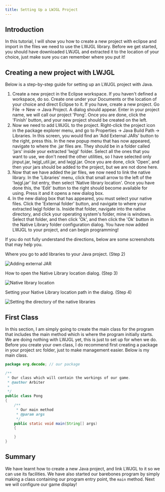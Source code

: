 ```yaml
---
title: Setting Up a LWJGL Project
---
```

## Introduction

In this tutorial, I will show you how to create a new project with eclipse and import in the files we need to use the LWJGL library. Before we get started, you should
have downloaded LWJGL and extracted it to the location of your choice, just make sure you can remember where you put it!

## Creating a new project with LWJGL

Below is a step-by-step guide for setting up an LWJGL project with Java.

1.  Create a new project in the Eclipse workspace. If you haven't defined a workspace, do so. Create one under your Documents or the location of your choice and direct    Eclipse to it. If you have, create a new project. Go File -> New -> Java Project. A dialog should appear. Enter in your project name, we will call our project 'Pong'.
    Once you are done, click the 'Finish' button, and your new project should be created on the left.
2.  Now we need to add LWJGL to the project. Right-click the project icon in the package explorer menu, and go to Properties -> Java Build Path -> Libraries. In this screen,
    you would find an 'Add External JARs' button to the right, press this. In the new popup menu that has now appeared, navigate to where the .jar files are. They should be in    a folder called 'jars' inside your extracted 'lwjgl' folder. Select all the ones that you want to use, we don't need the other utilities, so I have selected only jinput.jar,    lwjgl_util.jar, and lwjgl.jar. Once you are done, click 'Open', and then your jars should be added to the project, but we are not done here.
3.  Now that we have added the jar files, we now need to link the native library. In the 'Libraries' menu, click that small arrow to the left of the 'lwjgl.jar' list entry,
    then select 'Native library location'. Once you have done this, the 'Edit' button to the right should become available for using. Press it and it opens a new dialog box.
4.  In the new dialog box that has appeared, you must select your native files. Click the 'External folder' button, and navigate to where your extracted lwjgl folder is.
    Inside that folder, navigate into the native directory, and click your operating system's folder, mine is windows. Select that folder, and then click 'Ok', and then click
    the 'Ok' button in the Native Library folder configuration dialog. You have now added LWJGL to your project, and can begin programming!

If you do not fully understand the directions, below are some screenshots that may help you.

Where you go to add libraries to your Java project. (Step 2)

![Adding external JAR](/assets/img/learn/lwjgl_step1.png)

How to open the Native Library location dialog. (Step 3)

![Native library location](/assets/img/learn/lwjgl_step2.png)

Setting your Native Library location path in the dialog. (Step 4)

![Setting the directory of the native libraries](/assets/img/learn/lwjgl_step3.png)

## First Class

In this section, I am simply going to create the main class for the program that includes the main method which is where the program initially starts. We are doing nothing
with LWJGL yet, this is just to set up for when we do. Before you create your own class, I do recommend first creating a package in your project src
folder, just to make management easier. Below is my main class.

``` java
﻿package org.decode; // our package

/**
 * Our class which will contain the workings of our game.
 * @author Arbiter
 *
 */
public class Pong
{
	/**
	 * Our main method
	 * @param args
	 */
	public static void main(String[] args)
	{

	}
}
```

## Summary

We have learnt how to create a new Java project, and link LWJGL to it so we can use its facilities. We have also started our barebones program by simply making a class
containing our program entry point, the `main` method. Next we will configure our game display!
